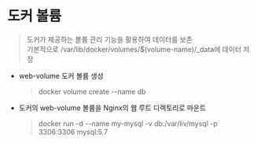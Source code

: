 # 도커 볼륨
> 도커가 제공하는 볼륨 관리 기능을 활용하여 데이터를 보존<br>
  기본적으로 /var/lib/docker/volumes/$(volume-name)/_data에 데이터 저장

* web-volume 도커 볼륨 생성
  > docker volume create --name db

* 도커의 web-volume 볼륨을 Nginx의 웹 루트 디렉토리로 마운트
  > docker run -d --name my-mysql -v db:/var/liv/mysql -p 3306:3306 mysql:5.7
